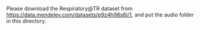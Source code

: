 Please download the Respiratory@TR dataset from https://data.mendeley.com/datasets/p9z4h98s6j/1, and put the audio folder in this directory.